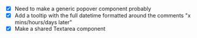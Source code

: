 - [x] Need to make a generic popover component probably
- [x] Add a tooltip with the full datetime formatted around the comments "x mins/hours/days later"
- [x] Make a shared Textarea component
